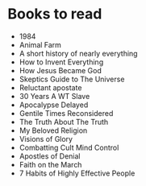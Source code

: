 # Books to read

- 1984
- Animal Farm
- A short history of nearly everything
- How to Invent Everything
- How Jesus Became God
- Skeptics Guide to The Universe
- Reluctant apostate
- 30 Years A WT Slave
- Apocalypse Delayed
- Gentile Times Reconsidered
- The Truth About The Truth
- My Beloved Religion
- Visions of Glory
- Combatting Cult Mind Control
- Apostles of Denial
- Faith on the March
- 7 Habits of Highly Effective People